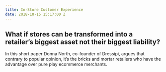 ```yaml
---
title: In-Store Customer Experience
date: 2018-10-15 15:17:00 Z
---
```


## What if stores can be transformed into a retailer’s biggest asset not their biggest liability?

In this short paper Donna North, co-founder of Dressipi, argues that contrary to popular opinion, it’s the bricks and mortar retailers who have the advantage over pure play ecommerce merchants.